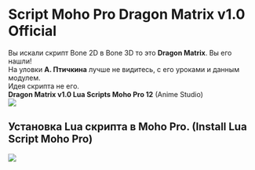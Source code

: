 # Script Moho Pro Dragon Matrix v1.0 Official

Вы искали скрипт Bone 2D в Bone 3D то это <b>Dragon Matrix</b>. Вы его нашли!<br>
На уловки <b>А. Птичкина</b> лучше не видитесь, с его уроками и данным модулем. <br>Идея скрипта не его.<br>
<b>Dragon Matrix v1.0 Lua Scripts Moho Pro 12</b> (Anime Studio)<br>
<img src="https://sun9-9.userapi.com/c840539/v840539298/81d99/kEuDj0OKSpg.jpg" >

<h2>Установка Lua скрипта в Moho Pro. (Install Lua Script Moho Pro)</h2>
<img src="https://pp.userapi.com/c846019/v846019054/52978/lEYjN_iq60Q.jpg" >
